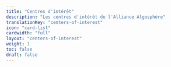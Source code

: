 ```yaml
---
title: "Centres d'intérêt"
description: "Les centres d'intérêt de l'Alliance Algosphère"
translationKey: "centers-of-interest"
icon: "card-list"
cardwidth: "full"
layout: "centers-of-interest"
weight: 1
toc: false
draft: false
---
```

